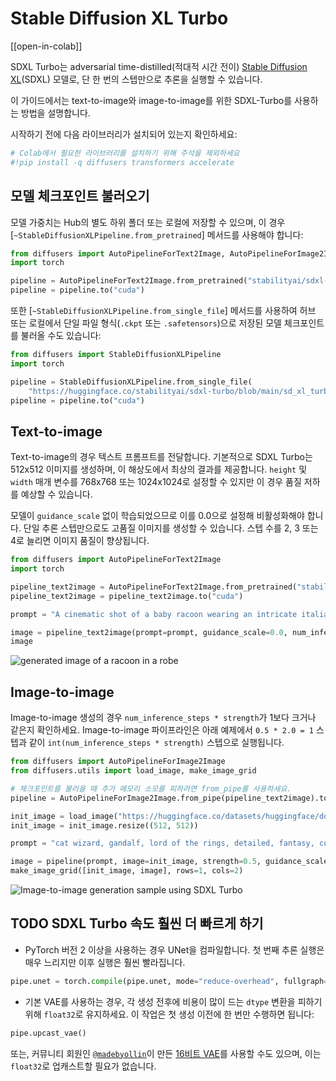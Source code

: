 <!--Copyright 2023 The HuggingFace Team. All rights reserved.

Licensed under the Apache License, Version 2.0 (the "License"); you may not use this file except in compliance with
the License. You may obtain a copy of the License at

http://www.apache.org/licenses/LICENSE-2.0

Unless required by applicable law or agreed to in writing, software distributed under the License is distributed on
an "AS IS" BASIS, WITHOUT WARRANTIES OR CONDITIONS OF ANY KIND, either express or implied. See the License for the
specific language governing permissions and limitations under the License.
-->

# Stable Diffusion XL Turbo

[[open-in-colab]]

SDXL Turbo는 adversarial time-distilled(적대적 시간 전이) [Stable Diffusion XL](https://huggingface.co/papers/2307.01952)(SDXL) 모델로, 단 한 번의 스텝만으로 추론을 실행할 수 있습니다.

이 가이드에서는 text-to-image와 image-to-image를 위한 SDXL-Turbo를 사용하는 방법을 설명합니다.

시작하기 전에 다음 라이브러리가 설치되어 있는지 확인하세요:

```py
# Colab에서 필요한 라이브러리를 설치하기 위해 주석을 제외하세요
#!pip install -q diffusers transformers accelerate
```

## 모델 체크포인트 불러오기

모델 가중치는 Hub의 별도 하위 폴더 또는 로컬에 저장할 수 있으며, 이 경우 [`~StableDiffusionXLPipeline.from_pretrained`] 메서드를 사용해야 합니다:

```py
from diffusers import AutoPipelineForText2Image, AutoPipelineForImage2Image
import torch

pipeline = AutoPipelineForText2Image.from_pretrained("stabilityai/sdxl-turbo", torch_dtype=torch.float16, variant="fp16")
pipeline = pipeline.to("cuda")
```

또한 [`~StableDiffusionXLPipeline.from_single_file`] 메서드를 사용하여 허브 또는 로컬에서 단일 파일 형식(`.ckpt` 또는 `.safetensors`)으로 저장된 모델 체크포인트를 불러올 수도 있습니다:

```py
from diffusers import StableDiffusionXLPipeline
import torch

pipeline = StableDiffusionXLPipeline.from_single_file(
    "https://huggingface.co/stabilityai/sdxl-turbo/blob/main/sd_xl_turbo_1.0_fp16.safetensors", torch_dtype=torch.float16)
pipeline = pipeline.to("cuda")
```

## Text-to-image

Text-to-image의 경우 텍스트 프롬프트를 전달합니다. 기본적으로 SDXL Turbo는 512x512 이미지를 생성하며, 이 해상도에서 최상의 결과를 제공합니다. `height` 및 `width` 매개 변수를 768x768 또는 1024x1024로 설정할 수 있지만 이 경우 품질 저하를 예상할 수 있습니다.

모델이 `guidance_scale` 없이 학습되었으므로 이를 0.0으로 설정해 비활성화해야 합니다. 단일 추론 스텝만으로도 고품질 이미지를 생성할 수 있습니다. 
스텝 수를 2, 3 또는 4로 늘리면 이미지 품질이 향상됩니다.

```py
from diffusers import AutoPipelineForText2Image
import torch

pipeline_text2image = AutoPipelineForText2Image.from_pretrained("stabilityai/sdxl-turbo", torch_dtype=torch.float16, variant="fp16")
pipeline_text2image = pipeline_text2image.to("cuda")

prompt = "A cinematic shot of a baby racoon wearing an intricate italian priest robe."

image = pipeline_text2image(prompt=prompt, guidance_scale=0.0, num_inference_steps=1).images[0]
image
```

<div class="flex justify-center">
    <img src="https://huggingface.co/datasets/huggingface/documentation-images/resolve/main/sdxl-turbo-text2img.png" alt="generated image of a racoon in a robe"/>
</div>

## Image-to-image

Image-to-image 생성의 경우 `num_inference_steps * strength`가 1보다 크거나 같은지 확인하세요. 
Image-to-image 파이프라인은 아래 예제에서 `0.5 * 2.0 = 1` 스텝과 같이 `int(num_inference_steps * strength)` 스텝으로 실행됩니다.

```py
from diffusers import AutoPipelineForImage2Image
from diffusers.utils import load_image, make_image_grid

# 체크포인트를 불러올 때 추가 메모리 소모를 피하려면 from_pipe를 사용하세요.
pipeline = AutoPipelineForImage2Image.from_pipe(pipeline_text2image).to("cuda")

init_image = load_image("https://huggingface.co/datasets/huggingface/documentation-images/resolve/main/diffusers/cat.png")
init_image = init_image.resize((512, 512))

prompt = "cat wizard, gandalf, lord of the rings, detailed, fantasy, cute, adorable, Pixar, Disney, 8k"

image = pipeline(prompt, image=init_image, strength=0.5, guidance_scale=0.0, num_inference_steps=2).images[0]
make_image_grid([init_image, image], rows=1, cols=2)
```

<div class="flex justify-center">
    <img src="https://huggingface.co/datasets/huggingface/documentation-images/resolve/main/sdxl-turbo-img2img.png" alt="Image-to-image generation sample using SDXL Turbo"/>
</div>

## TODO SDXL Turbo 속도 훨씬 더 빠르게 하기

- PyTorch 버전 2 이상을 사용하는 경우 UNet을 컴파일합니다. 첫 번째 추론 실행은 매우 느리지만 이후 실행은 훨씬 빨라집니다.

```py
pipe.unet = torch.compile(pipe.unet, mode="reduce-overhead", fullgraph=True)
```

- 기본 VAE를 사용하는 경우, 각 생성 전후에 비용이 많이 드는 `dtype` 변환을 피하기 위해 `float32`로 유지하세요. 이 작업은 첫 생성 이전에 한 번만 수행하면 됩니다:

```py
pipe.upcast_vae()
```

또는, 커뮤니티 회원인 [`@madebyollin`](https://huggingface.co/madebyollin)이 만든 [16비트 VAE](https://huggingface.co/madebyollin/sdxl-vae-fp16-fix)를 사용할 수도 있으며, 이는 `float32`로 업캐스트할 필요가 없습니다.